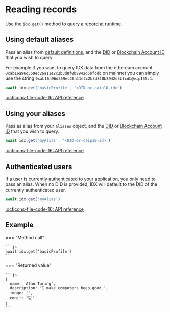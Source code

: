 # Reading records

Use the [`idx.get()`](../reference/idx.md#get) method to query a [record](../learn/glossary.md#record) at runtime.

## **Using default aliases**

Pass an alias from [default definitions](../guides/definitions/default.md), and the [DID](../learn/glossary.md#did) or [Blockchain Account ID](../learn/glossary.md#caip-10-account-id) that you wish to query.

For example if you want to query IDX data from the ethereum account `0xab16a96d359ec26a11e2c2b3d8f8b8942d5bfcdb` on mainnet you can simply use the string `0xab16a96d359ec26a11e2c2b3d8f8b8942d5bfcdb@eip155:1`.

```js
await idx.get('basicProfile', '<DID-or-caip10-id>')
```

[:octicons-file-code-16: API reference](../reference/idx.md#get)

## **Using your aliases**

Pass as alias from your `aliases` object, and the [DID](../learn/glossary.md#did) or [Blockchain Account ID](../learn/glossary.md##caip-10-account-id) that you wish to query.

```js
await idx.get('myAlias', '<DID-or-caip10-id>')
```

[:octicons-file-code-16: API reference](../reference/idx.md#get)

## **Authenticated users**

If a user is currently [authenticated](authentication.md) to your application, you only need to pass an alias. When no DID is provided, IDX will default to the DID of the currently authenticated user.

```js
await idx.get('myAlias')
```

[:octicons-file-code-16: API reference](../reference/idx.md#get)

## **Example**

=== "Method call"

    ```js
    await idx.get('basicProfile')
    ```

=== "Returned value"

    ```js
    {
      name: 'Alan Turing',
      description: 'I make computers beep good.',
      image: '',
      emoji: '💻'
    }
    ```
